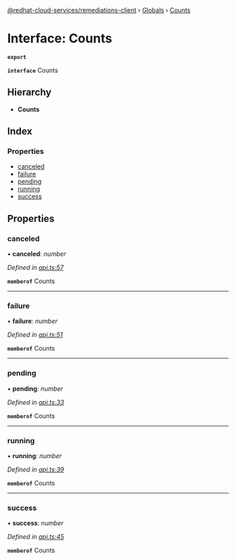 [@redhat-cloud-services/remediations-client](../README.md) › [Globals](../globals.md) › [Counts](counts.md)

# Interface: Counts

**`export`** 

**`interface`** Counts

## Hierarchy

* **Counts**

## Index

### Properties

* [canceled](counts.md#canceled)
* [failure](counts.md#failure)
* [pending](counts.md#pending)
* [running](counts.md#running)
* [success](counts.md#success)

## Properties

###  canceled

• **canceled**: *number*

*Defined in [api.ts:57](https://github.com/fhlavac/javascript-clients/blob/master/packages/remediations/api.ts#L57)*

**`memberof`** Counts

___

###  failure

• **failure**: *number*

*Defined in [api.ts:51](https://github.com/fhlavac/javascript-clients/blob/master/packages/remediations/api.ts#L51)*

**`memberof`** Counts

___

###  pending

• **pending**: *number*

*Defined in [api.ts:33](https://github.com/fhlavac/javascript-clients/blob/master/packages/remediations/api.ts#L33)*

**`memberof`** Counts

___

###  running

• **running**: *number*

*Defined in [api.ts:39](https://github.com/fhlavac/javascript-clients/blob/master/packages/remediations/api.ts#L39)*

**`memberof`** Counts

___

###  success

• **success**: *number*

*Defined in [api.ts:45](https://github.com/fhlavac/javascript-clients/blob/master/packages/remediations/api.ts#L45)*

**`memberof`** Counts

